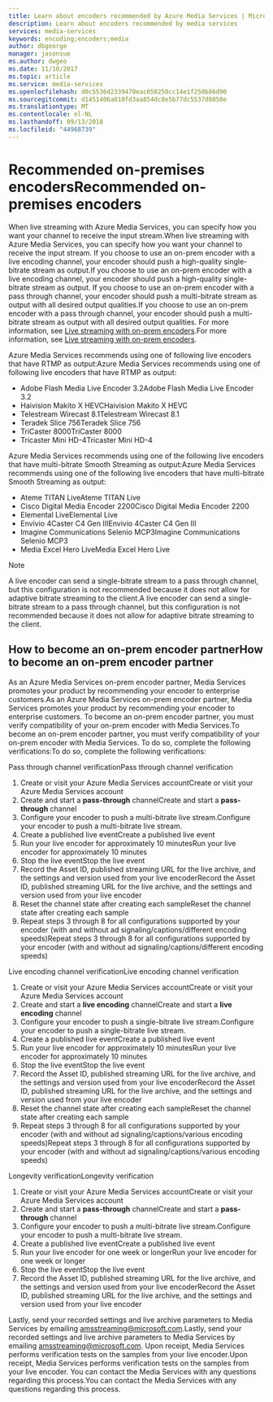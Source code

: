 ```yaml
---
title: Learn about encoders recommended by Azure Media Services | Microsoft Docs
description: Learn about encoders recommended by media services
services: media-services
keywords: encoding;encoders;media
author: dbgeorge
manager: jasonsue
ms.author: dwgeo
ms.date: 11/10/2017
ms.topic: article
ms.service: media-services
ms.openlocfilehash: d0c5536d2339470eac058250cc14e1f250b86d90
ms.sourcegitcommit: d1451406a010fd3aa854dc8e5b77dc5537d8050e
ms.translationtype: MT
ms.contentlocale: nl-NL
ms.lasthandoff: 09/13/2018
ms.locfileid: "44968739"
---
```

# <a name="recommended-on-premises-encoders"></a><span data-ttu-id="622f6-104">Recommended on-premises encoders</span><span class="sxs-lookup"><span data-stu-id="622f6-104">Recommended on-premises encoders</span></span>
<span data-ttu-id="622f6-105">When live streaming with Azure Media Services, you can specify how you want your channel to receive the input stream.</span><span class="sxs-lookup"><span data-stu-id="622f6-105">When live streaming with Azure Media Services, you can specify how you want your channel to receive the input stream.</span></span> <span data-ttu-id="622f6-106">If you choose to use an on-prem encoder with a live encoding channel, your encoder should push a high-quality single-bitrate stream as output.</span><span class="sxs-lookup"><span data-stu-id="622f6-106">If you choose to use an on-prem encoder with a live encoding channel, your encoder should push a high-quality single-bitrate stream as output.</span></span> <span data-ttu-id="622f6-107">If you choose to use an on-prem encoder with a pass through channel, your encoder should push a multi-bitrate stream as output with all desired output qualities.</span><span class="sxs-lookup"><span data-stu-id="622f6-107">If you choose to use an on-prem encoder with a pass through channel, your encoder should push a multi-bitrate stream as output with all desired output qualities.</span></span> <span data-ttu-id="622f6-108">For more information, see [Live streaming with on-prem encoders](media-services-live-streaming-with-onprem-encoders.md).</span><span class="sxs-lookup"><span data-stu-id="622f6-108">For more information, see [Live streaming with on-prem encoders](media-services-live-streaming-with-onprem-encoders.md).</span></span>

<span data-ttu-id="622f6-109">Azure Media Services recommends using one of following live encoders that have RTMP as output:</span><span class="sxs-lookup"><span data-stu-id="622f6-109">Azure Media Services recommends using one of following live encoders that have RTMP as output:</span></span>
- <span data-ttu-id="622f6-110">Adobe Flash Media Live Encoder 3.2</span><span class="sxs-lookup"><span data-stu-id="622f6-110">Adobe Flash Media Live Encoder 3.2</span></span>
- <span data-ttu-id="622f6-111">Haivision Makito X HEVC</span><span class="sxs-lookup"><span data-stu-id="622f6-111">Haivision Makito X HEVC</span></span>
- <span data-ttu-id="622f6-112">Telestream Wirecast 8.1</span><span class="sxs-lookup"><span data-stu-id="622f6-112">Telestream Wirecast 8.1</span></span>
- <span data-ttu-id="622f6-113">Teradek Slice 756</span><span class="sxs-lookup"><span data-stu-id="622f6-113">Teradek Slice 756</span></span>
- <span data-ttu-id="622f6-114">TriCaster 8000</span><span class="sxs-lookup"><span data-stu-id="622f6-114">TriCaster 8000</span></span>
- <span data-ttu-id="622f6-115">Tricaster Mini HD-4</span><span class="sxs-lookup"><span data-stu-id="622f6-115">Tricaster Mini HD-4</span></span>

<span data-ttu-id="622f6-116">Azure Media Services recommends using one of the following live encoders that have multi-bitrate Smooth Streaming as output:</span><span class="sxs-lookup"><span data-stu-id="622f6-116">Azure Media Services recommends using one of the following live encoders that have multi-bitrate Smooth Streaming as output:</span></span>
- <span data-ttu-id="622f6-117">Ateme TITAN Live</span><span class="sxs-lookup"><span data-stu-id="622f6-117">Ateme TITAN Live</span></span>
- <span data-ttu-id="622f6-118">Cisco Digital Media Encoder 2200</span><span class="sxs-lookup"><span data-stu-id="622f6-118">Cisco Digital Media Encoder 2200</span></span>
- <span data-ttu-id="622f6-119">Elemental Live</span><span class="sxs-lookup"><span data-stu-id="622f6-119">Elemental Live</span></span>
- <span data-ttu-id="622f6-120">Envivio 4Caster C4 Gen III</span><span class="sxs-lookup"><span data-stu-id="622f6-120">Envivio 4Caster C4 Gen III</span></span>
- <span data-ttu-id="622f6-121">Imagine Communications Selenio MCP3</span><span class="sxs-lookup"><span data-stu-id="622f6-121">Imagine Communications Selenio MCP3</span></span>
- <span data-ttu-id="622f6-122">Media Excel Hero Live</span><span class="sxs-lookup"><span data-stu-id="622f6-122">Media Excel Hero Live</span></span>

> [!NOTE]
> <span data-ttu-id="622f6-123">A live encoder can send a single-bitrate stream to a pass through channel, but this configuration is not recommended because it does not allow for adaptive bitrate streaming to the client.</span><span class="sxs-lookup"><span data-stu-id="622f6-123">A live encoder can send a single-bitrate stream to a pass through channel, but this configuration is not recommended because it does not allow for adaptive bitrate streaming to the client.</span></span>

## <a name="how-to-become-an-on-prem-encoder-partner"></a><span data-ttu-id="622f6-124">How to become an on-prem encoder partner</span><span class="sxs-lookup"><span data-stu-id="622f6-124">How to become an on-prem encoder partner</span></span>
<span data-ttu-id="622f6-125">As an Azure Media Services on-prem encoder partner, Media Services promotes your product by recommending your encoder to enterprise customers.</span><span class="sxs-lookup"><span data-stu-id="622f6-125">As an Azure Media Services on-prem encoder partner, Media Services promotes your product by recommending your encoder to enterprise customers.</span></span> <span data-ttu-id="622f6-126">To become an on-prem encoder partner, you must verify compatibility of your on-prem encoder with Media Services.</span><span class="sxs-lookup"><span data-stu-id="622f6-126">To become an on-prem encoder partner, you must verify compatibility of your on-prem encoder with Media Services.</span></span> <span data-ttu-id="622f6-127">To do so, complete the following verifications:</span><span class="sxs-lookup"><span data-stu-id="622f6-127">To do so, complete the following verifications:</span></span>

<span data-ttu-id="622f6-128">Pass through channel verification</span><span class="sxs-lookup"><span data-stu-id="622f6-128">Pass through channel verification</span></span>
1. <span data-ttu-id="622f6-129">Create or visit your Azure Media Services account</span><span class="sxs-lookup"><span data-stu-id="622f6-129">Create or visit your Azure Media Services account</span></span>
2. <span data-ttu-id="622f6-130">Create and start a **pass-through** channel</span><span class="sxs-lookup"><span data-stu-id="622f6-130">Create and start a **pass-through** channel</span></span>
3. <span data-ttu-id="622f6-131">Configure your encoder to push a multi-bitrate live stream.</span><span class="sxs-lookup"><span data-stu-id="622f6-131">Configure your encoder to push a multi-bitrate live stream.</span></span>
4. <span data-ttu-id="622f6-132">Create a published live event</span><span class="sxs-lookup"><span data-stu-id="622f6-132">Create a published live event</span></span>
5. <span data-ttu-id="622f6-133">Run your live encoder for approximately 10 minutes</span><span class="sxs-lookup"><span data-stu-id="622f6-133">Run your live encoder for approximately 10 minutes</span></span>
6. <span data-ttu-id="622f6-134">Stop the live event</span><span class="sxs-lookup"><span data-stu-id="622f6-134">Stop the live event</span></span>
7. <span data-ttu-id="622f6-135">Record the Asset ID, published streaming URL for the live archive, and the settings and version used from your live encoder</span><span class="sxs-lookup"><span data-stu-id="622f6-135">Record the Asset ID, published streaming URL for the live archive, and the settings and version used from your live encoder</span></span>
8. <span data-ttu-id="622f6-136">Reset the channel state after creating each sample</span><span class="sxs-lookup"><span data-stu-id="622f6-136">Reset the channel state after creating each sample</span></span>
9. <span data-ttu-id="622f6-137">Repeat steps 3 through 8 for all configurations supported by your encoder (with and without ad signaling/captions/different encoding speeds)</span><span class="sxs-lookup"><span data-stu-id="622f6-137">Repeat steps 3 through 8 for all configurations supported by your encoder (with and without ad signaling/captions/different encoding speeds)</span></span>

<span data-ttu-id="622f6-138">Live encoding channel verification</span><span class="sxs-lookup"><span data-stu-id="622f6-138">Live encoding channel verification</span></span>
1. <span data-ttu-id="622f6-139">Create or visit your Azure Media Services account</span><span class="sxs-lookup"><span data-stu-id="622f6-139">Create or visit your Azure Media Services account</span></span>
2. <span data-ttu-id="622f6-140">Create and start a **live encoding** channel</span><span class="sxs-lookup"><span data-stu-id="622f6-140">Create and start a **live encoding** channel</span></span>
3. <span data-ttu-id="622f6-141">Configure your encoder to push a single-bitrate live stream.</span><span class="sxs-lookup"><span data-stu-id="622f6-141">Configure your encoder to push a single-bitrate live stream.</span></span>
4. <span data-ttu-id="622f6-142">Create a published live event</span><span class="sxs-lookup"><span data-stu-id="622f6-142">Create a published live event</span></span>
5. <span data-ttu-id="622f6-143">Run your live encoder for approximately 10 minutes</span><span class="sxs-lookup"><span data-stu-id="622f6-143">Run your live encoder for approximately 10 minutes</span></span>
6. <span data-ttu-id="622f6-144">Stop the live event</span><span class="sxs-lookup"><span data-stu-id="622f6-144">Stop the live event</span></span>
7. <span data-ttu-id="622f6-145">Record the Asset ID, published streaming URL for the live archive, and the settings and version used from your live encoder</span><span class="sxs-lookup"><span data-stu-id="622f6-145">Record the Asset ID, published streaming URL for the live archive, and the settings and version used from your live encoder</span></span>
8. <span data-ttu-id="622f6-146">Reset the channel state after creating each sample</span><span class="sxs-lookup"><span data-stu-id="622f6-146">Reset the channel state after creating each sample</span></span>
9. <span data-ttu-id="622f6-147">Repeat steps 3 through 8 for all configurations supported by your encoder (with and without ad signaling/captions/various encoding speeds)</span><span class="sxs-lookup"><span data-stu-id="622f6-147">Repeat steps 3 through 8 for all configurations supported by your encoder (with and without ad signaling/captions/various encoding speeds)</span></span>

<span data-ttu-id="622f6-148">Longevity verification</span><span class="sxs-lookup"><span data-stu-id="622f6-148">Longevity verification</span></span>
1. <span data-ttu-id="622f6-149">Create or visit your Azure Media Services account</span><span class="sxs-lookup"><span data-stu-id="622f6-149">Create or visit your Azure Media Services account</span></span>
2. <span data-ttu-id="622f6-150">Create and start a **pass-through** channel</span><span class="sxs-lookup"><span data-stu-id="622f6-150">Create and start a **pass-through** channel</span></span>
3. <span data-ttu-id="622f6-151">Configure your encoder to push a multi-bitrate live stream.</span><span class="sxs-lookup"><span data-stu-id="622f6-151">Configure your encoder to push a multi-bitrate live stream.</span></span>
4. <span data-ttu-id="622f6-152">Create a published live event</span><span class="sxs-lookup"><span data-stu-id="622f6-152">Create a published live event</span></span>
5. <span data-ttu-id="622f6-153">Run your live encoder for one week or longer</span><span class="sxs-lookup"><span data-stu-id="622f6-153">Run your live encoder for one week or longer</span></span>
6. <span data-ttu-id="622f6-154">Stop the live event</span><span class="sxs-lookup"><span data-stu-id="622f6-154">Stop the live event</span></span>
7. <span data-ttu-id="622f6-155">Record the Asset ID, published streaming URL for the live archive, and the settings and version used from your live encoder</span><span class="sxs-lookup"><span data-stu-id="622f6-155">Record the Asset ID, published streaming URL for the live archive, and the settings and version used from your live encoder</span></span>

<span data-ttu-id="622f6-156">Lastly, send your recorded settings and live archive parameters to Media Services by emailing amsstreaming@microsoft.com.</span><span class="sxs-lookup"><span data-stu-id="622f6-156">Lastly, send your recorded settings and live archive parameters to Media Services by emailing amsstreaming@microsoft.com.</span></span> <span data-ttu-id="622f6-157">Upon receipt, Media Services performs verification tests on the samples from your live encoder.</span><span class="sxs-lookup"><span data-stu-id="622f6-157">Upon receipt, Media Services performs verification tests on the samples from your live encoder.</span></span> <span data-ttu-id="622f6-158">You can contact the Media Services with any questions regarding this process.</span><span class="sxs-lookup"><span data-stu-id="622f6-158">You can contact the Media Services with any questions regarding this process.</span></span>